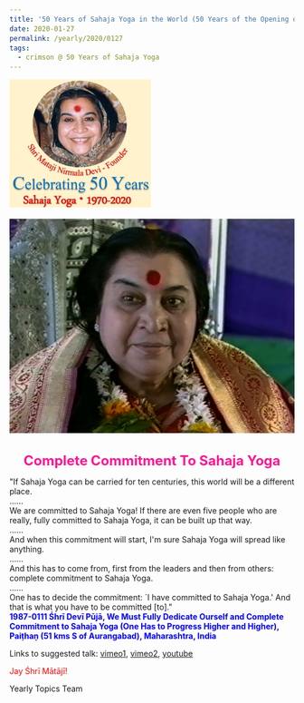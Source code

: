 ```yaml
---
title: '50 Years of Sahaja Yoga in the World (50 Years of the Opening of the Sahasrāra Chakra), Post 4'
date: 2020-01-27
permalink: /yearly/2020/0127
tags:
  - crimson @ 50 Years of Sahaja Yoga
---
```


<div style="text-align: left"><img src="/images/Celebrating50YearsSahajaYoga.png" width="250" /></div><br>

<div style="text-align: center"><img src="/images/image300.jpeg" /></div>

<br>
<p style="color:DeepPink; text-align:center">
<font size="+2"><b>Complete Commitment To Sahaja Yoga</b><br></font>
</p>

<p>
"If Sahaja Yoga can be carried for ten centuries, this world will be a different place.<br>
......<br>
We are committed to Sahaja Yoga! If there are even five people who are really, fully committed to Sahaja Yoga, it can be built up that way.<br>
......<br>
And when this commitment will start, I'm sure Sahaja Yoga will spread like anything.<br>
......<br>
And this has to come from, first from the leaders and then from others: complete commitment to Sahaja Yoga.<br>
......<br>
One has to decide the commitment: `I have committed to Sahaja Yoga.' And that is what you have to be committed [to]."<br>
<font color="blue"><b>1987-0111 Śhrī Devī Pūjā, We Must Fully Dedicate Ourself and Complete Commitment to Sahaja Yoga (One Has to Progress Higher and Higher), Paiṭhaṇ (51 kms S of Aurangabad), Maharashtra, India</b></font><br>
</p>

Links to suggested talk: <a href="https://vimeo.com/25431464"> vimeo1</a>, <a href="https://vimeo.com/333433043"> vimeo2</a>, <a href="https://www.youtube.com/watch?v=9Oi6Rm-yLdY"> youtube</a>

<p style="color:red;">Jay Śhrī Mātājī!<br></p>

Yearly Topics Team